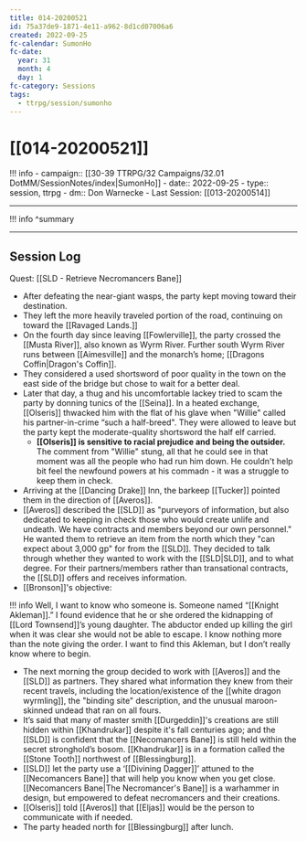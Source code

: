 ```yaml
---
title: 014-20200521
id: 75a37de9-1871-4e11-a962-8d1cd07006a6
created: 2022-09-25
fc-calendar: SumonHo
fc-date:
  year: 31
  month: 4
  day: 1
fc-category: Sessions
tags:
  - ttrpg/session/sumonho
---
```


# [[014-20200521]]

!!! info
    - campaign:: [[30-39 TTRPG/32 Campaigns/32.01 DotMM/SessionNotes/index|SumonHo]]
    - date:: 2022-09-25
    - type:: session, ttrpg
    - dm:: Don Warnecke
    - Last Session: [[013-20200514]]


---

!!! info
    ^summary

---

## Session Log

Quest: [[SLD - Retrieve Necromancers Bane]]

- After defeating the near-giant wasps, the party kept moving toward their destination.
- They left the more heavily traveled portion of the road, continuing on toward the [[Ravaged Lands.]]
- On the fourth day since leaving [[Fowlerville]], the party crossed the [[Musta River]], also known as Wyrm River. Further south Wyrm River runs between [[Aimesville]] and the monarch’s home; [[Dragons Coffin|Dragon's Coffin]].
- They considered a used shortsword of poor quality in the town on the east side of the bridge but chose to wait for a better deal.
- Later that day, a thug and his uncomfortable lackey tried to scam the party by donning tunics of the [[Seina]]. In a heated exchange, [[Olseris]] thwacked him with the flat of his glave when "Willie" called his partner-in-crime “such a half-breed". They were allowed to leave but the party kept the moderate-quality shortsword the half elf carried.
    - **[[Olseris]] is sensitive to racial prejudice and being the outsider.** The comment from "Willie" stung, all that he could see in that moment was all the people who had run him down. He couldn't help bit feel the newfound powers at his commadn - it was a struggle to keep them in check.
- Arriving at the [[Dancing Drake]] Inn, the barkeep [[Tucker]] pointed them in the direction of [[Averos]].
- [[Averos]] described the [[SLD]] as "purveyors of information, but also dedicated to keeping in check those who would create unlife and undeath. We have contracts and members beyond our own personnel." He wanted them to retrieve an item from the north which they "can expect about 3,000 gp" for from the [[SLD]]. They decided to talk through whether they wanted to work with the [[SLD|SLD]], and to what degree. For their partners/members rather than transational contracts, the [[SLD]] offers and receives information.  
- [[Bronson]]'s objective:   

!!! info
    Well, I want to know who someone is. Someone named “[[Knight Akleman]].” I found evidence that he or she ordered the kidnapping of [[Lord Townsend]]’s young daughter. The abductor ended up killing the girl when it was clear she would not be able to escape. I know nothing more than the note giving the order. I want to find this Akleman, but I don’t really know where to begin.

 
- The next morning the group decided to work with [[Averos]] and the [[SLD]] as partners. They shared what information they knew from their recent travels, including the location/existence of the [[white dragon wyrmling]], the "binding site" description, and the unusual maroon-skinned undead that ran on all fours.
- It’s said that many of master smith [[Durgeddin]]'s creations are still hidden within [[Khandrukar]] despite it's fall centuries ago; and the [[SLD]] is confident that the [[Necomancers Bane]] is still held within the secret stronghold’s bosom. [[Khandrukar]] is in a formation called the [[Stone Tooth]] northwest of [[Blessingburg]].  
- [[SLD]] let the party use a ‘[[Divining Dagger]]’ attuned to the [[Necomancers Bane]] that will help you know when you get close. [[Necomancers Bane|The Necromancer's Bane]] is a warhammer in design, but empowered to defeat necromancers and their creations. 
- [[Olseris]] told [[Averos]] that [[Eljas]] would be the person to communicate with if needed.
- The party headed north for [[Blessingburg]] after lunch.
